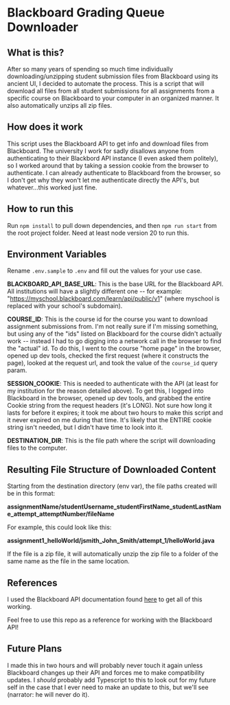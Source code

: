 # Blackboard Grading Queue Downloader

## What is this?

After so many years of spending so much time individually downloading/unzipping student submission files from Blackboard using its ancient UI, I decided to automate the process.
This is a script that will download all files from all student submissions for all assignments from a specific course on Blackboard to your computer in an organized manner.
It also automatically unzips all zip files.

## How does it work

This script uses the Blackboard API to get info and download files from Blackboard.
The university I work for sadly disallows anyone from authenticating to their Blackbord API instance (I even asked them politely), so I worked around that by taking a session cookie from the browser to authenticate.
I can already authenticate to Blackboard from the browser, so I don't get why they won't let me authenticate directly the API's, but whatever...this worked just fine.

## How to run this

Run `npm install` to pull down dependencies, and then `npm run start` from the root project folder.
Need at least node version 20 to run this.

## Environment Variables

Rename `.env.sample` to `.env` and fill out the values for your use case.

**BLACKBOARD_API_BASE_URL**: This is the base URL for the Blackboard API. All institutions will have a slightly different one -- for example: "https://myschool.blackboard.com/learn/api/public/v1" (where myschool is replaced with your school's subdomain).

**COURSE_ID**: This is the course id for the course you want to download assignment submissions from. I'm not really sure if I'm missing something, but using any of the "ids" listed on Blackboard for the course didn't actually work -- instead I had to go digging into a network call in the browser to find the "actual" id. To do this, I went to the course "home page" in the browser, opened up dev tools, checked the first request (where it constructs the page), looked at the request url, and took the value of the `course_id` query param.

**SESSION_COOKIE**: This is needed to authenticate with the API (at least for my institution for the reason detailed above). To get this, I logged into Blackboard in the browser, opened up dev tools, and grabbed the entire Cookie string from the request headers (it's LONG). Not sure how long it lasts for before it expires; it took me about two hours to make this script and it never expired on me during that time. It's likely that the ENTIRE cookie string isn't needed, but I didn't have time to look into it.

**DESTINATION_DIR**: This is the file path where the script will downloading files to the computer.

## Resulting File Structure of Downloaded Content

Starting from the destination directory (env var), the file paths created will be in this format:

**assignmentName/studentUsername_studentFirstName_studentLastName_attempt_attemptNumber/fileName**

For example, this could look like this:

**assignment1_helloWorld/jsmith_John_Smith/attempt_1/helloWorld.java**

If the file is a zip file, it will automatically unzip the zip file to a folder of the same name as the file in the same location.

## References

I used the Blackboard API documentation found [here](https://developer.blackboard.com/portal/displayApi) to get all of this working.

Feel free to use this repo as a reference for working with the Blackboard API!

## Future Plans

I made this in two hours and will probably never touch it again unless Blackboard changes up their API and forces me to make compatibility updates. I *should* probably add Typescript to this to look out for my future self in the case that I ever need to make an update to this, but we'll see (narrator: he will never do it).